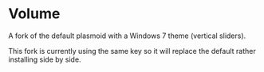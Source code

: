 # Volume

A fork of the default plasmoid with a Windows 7 theme (vertical sliders).

This fork is currently using the same key so it will replace the default rather installing side by side.
